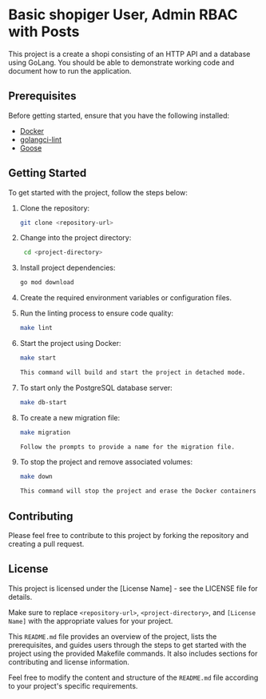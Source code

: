 # Basic shopiger User, Admin RBAC with Posts

This project is a create a shopi consisting of an HTTP API and a database using GoLang. You should be able to demonstrate working code and document how to run the application.

## Prerequisites

Before getting started, ensure that you have the following installed:

- [Docker](https://www.docker.com/)
- [golangci-lint](https://golangci-lint.run/)
- [Goose](https://github.com/pressly/goose)

## Getting Started

To get started with the project, follow the steps below:

1. Clone the repository:

   ```bash
   git clone <repository-url>

2. Change into the project directory:
   ```bash
    cd <project-directory>

3. Install project dependencies:
    ```bash 
    go mod download

4. Create the required environment variables or configuration files.

5. Run the linting process to ensure code quality:
    ```bash
    make lint

6. Start the project using Docker:
    ```bash
    make start

    This command will build and start the project in detached mode.

7. To start only the PostgreSQL database server:
    ```bash
    make db-start

8. To create a new migration file:
    ```bash
    make migration
    
    Follow the prompts to provide a name for the migration file.

9. To stop the project and remove associated volumes:
    ```bash
    make down
    
    This command will stop the project and erase the Docker containers and associated volumes.

## Contributing
Please feel free to contribute to this project by forking the repository and creating a pull request.

## License
This project is licensed under the [License Name] - see the LICENSE file for details.

Make sure to replace `<repository-url>`, `<project-directory>`, and `[License Name]` with the appropriate values for your project.

This `README.md` file provides an overview of the project, lists the prerequisites, and guides users through the steps to get started with the project using the provided Makefile commands. It also includes sections for contributing and license information.

Feel free to modify the content and structure of the `README.md` file according to your project's specific requirements.

